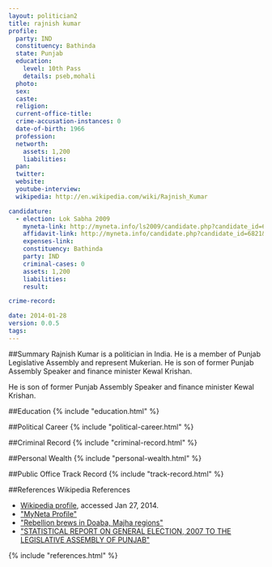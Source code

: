 ```yaml
---
layout: politician2
title: rajnish kumar
profile: 
  party: IND
  constituency: Bathinda
  state: Punjab
  education: 
    level: 10th Pass
    details: pseb,mohali
  photo: 
  sex: 
  caste: 
  religion: 
  current-office-title: 
  crime-accusation-instances: 0
  date-of-birth: 1966
  profession: 
  networth: 
    assets: 1,200
    liabilities: 
  pan: 
  twitter: 
  website: 
  youtube-interview: 
  wikipedia: http://en.wikipedia.com/wiki/Rajnish_Kumar

candidature: 
  - election: Lok Sabha 2009
    myneta-link: http://myneta.info/ls2009/candidate.php?candidate_id=6821
    affidavit-link: http://myneta.info/candidate.php?candidate_id=6821&scan=original
    expenses-link: 
    constituency: Bathinda 
    party: IND
    criminal-cases: 0
    assets: 1,200
    liabilities: 
    result:  

crime-record: 

date: 2014-01-28
version: 0.0.5
tags: 
---
```

##Summary
Rajnish Kumar is a politician in India. He is a member of Punjab Legislative Assembly and represent Mukerian. He is son of former Punjab Assembly Speaker and finance minister Kewal Krishan.

He is son of former Punjab Assembly Speaker and finance minister Kewal Krishan.


##Education
{% include "education.html" %}


##Political Career
{% include "political-career.html" %}


##Criminal Record
{% include "criminal-record.html" %}


##Personal Wealth
{% include "personal-wealth.html" %}


##Public Office Track Record
{% include "track-record.html" %}


##References
Wikipedia References
- [Wikipedia profile]({{page.profile.wikipedia}}), accessed Jan 27, 2014.
- ["MyNeta Profile"][wiki1]
- ["Rebellion brews in Doaba, Majha regions"][wiki2]
- ["STATISTICAL REPORT ON GENERAL ELECTION, 2007 TO THE LEGISLATIVE ASSEMBLY OF PUNJAB"][wiki3]

[wiki1]: http://myneta.info/pb2012/candidate.php?candidate_id=1027
[wiki2]: http://www.indianexpress.com/news/rebellion-brews-in-doaba-majha-regions/896693/
[wiki3]: http://eci.nic.in/eci_main/StatisticalReports/SE_2007/Stat_rep_2007_PB.pdf


{% include "references.html" %}
